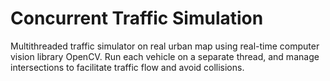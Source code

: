 # Concurrent Traffic Simulation
Multithreaded traffic simulator on real urban map using real-time computer vision library OpenCV. Run each vehicle on a
separate thread, and manage intersections to facilitate traffic flow and avoid collisions.
